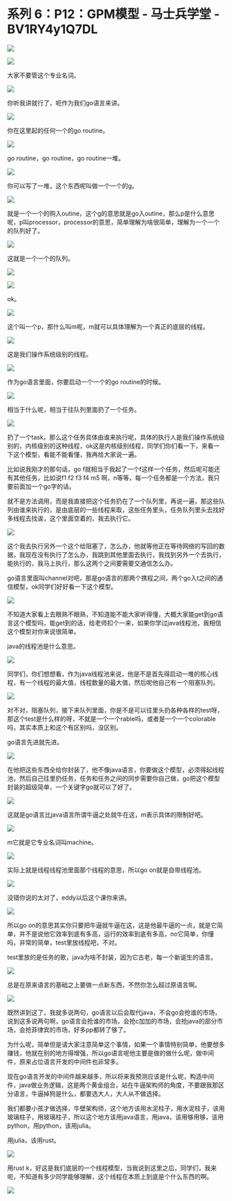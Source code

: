 # 系列 6：P12：GPM模型 - 马士兵学堂 - BV1RY4y1Q7DL

![](img/5b3dc4e83b271fdd18eb64edafee59e2_0.png)

![](img/5b3dc4e83b271fdd18eb64edafee59e2_1.png)

大家不要管这个专业名词。

![](img/5b3dc4e83b271fdd18eb64edafee59e2_3.png)

你听我讲就行了，呃作为我们go语言来讲。

![](img/5b3dc4e83b271fdd18eb64edafee59e2_5.png)

你在这里起的任何一个的go routine。

![](img/5b3dc4e83b271fdd18eb64edafee59e2_7.png)

go routine，go routine，go routine一堆。

![](img/5b3dc4e83b271fdd18eb64edafee59e2_9.png)

你可以写了一堆，这个东西呢叫做一个一个的g。

![](img/5b3dc4e83b271fdd18eb64edafee59e2_11.png)

就是一个一个的购入outine，这个g的意思就是go入outine，那么p是什么意思呢，p叫processor，processor的意思，简单理解为啥很简单，理解为一个一个的队列好了。



![](img/5b3dc4e83b271fdd18eb64edafee59e2_13.png)

这就是一个一个的队列。

![](img/5b3dc4e83b271fdd18eb64edafee59e2_15.png)

![](img/5b3dc4e83b271fdd18eb64edafee59e2_16.png)

ok。

![](img/5b3dc4e83b271fdd18eb64edafee59e2_18.png)

这个叫一个p，那什么叫m呢，m就可以具体理解为一个真正的底层的线程。

![](img/5b3dc4e83b271fdd18eb64edafee59e2_20.png)

这是我们操作系统级别的线程。

![](img/5b3dc4e83b271fdd18eb64edafee59e2_22.png)

作为go语言里面，你要启动一个一个的go routine的时候。

![](img/5b3dc4e83b271fdd18eb64edafee59e2_24.png)

相当于什么呢，相当于往队列里面扔了一个任务。

![](img/5b3dc4e83b271fdd18eb64edafee59e2_26.png)

扔了一个task，那么这个任务具体由谁来执行呢，具体的执行人是我们操作系统级别的，内核级别的这种线程，ok这是内核级别线程，同学们你们看一下，来看一下这个模型，看能不能看懂，我再给大家说一遍。

比如说我刚才的那句话，go f就相当于我起了一个f这样一个任务，然后呢可能还有其他任务，比如说f1 f2 f3 f4 m5 啊，n等等，每一个任务都是一个方法，我只要前面加一个go字的话。

就不是方法调用，而是我直接把这个任务扔在了一个队列里，再说一遍，那这些队列由谁来执行的，是由底层的一些线程来取，这些任务里头，任务队列里头去找好多线程去找诶，这个里面空着的，我去执行它。



![](img/5b3dc4e83b271fdd18eb64edafee59e2_28.png)

这个我去执行另外一个这个给阻塞了，怎么办，他就等他正在等待网络的写回的数据，我现在没有执行了怎么办，我跳到其他里面去执行，我找到另外一个去执行，能执行的，我马上执行，那么这两个之间要需要交通信怎么办。

go语言里面叫channel对吧，那是go语言的那两个携程之间，两个go入t之间的通信模型，ok同学们好好看一下这个模型。



![](img/5b3dc4e83b271fdd18eb64edafee59e2_30.png)

不知道大家看上去眼熟不眼熟，不知道能不能大家听得懂，大概大家能get到go语言这个模型吗，能get到的话，给老师扣个一来，如果你学过java线程池，我相信这个模型对你来说很简单。

java的线程池是什么意思。

![](img/5b3dc4e83b271fdd18eb64edafee59e2_32.png)

同学们，你们想想看，作为java线程池来说，他是不是首先得启动一堆的核心线程，有一个线程的最大值，线程数量的最大值，然后呢他自己有一个阻塞队列。



![](img/5b3dc4e83b271fdd18eb64edafee59e2_34.png)

对不对，阻塞队列，接下来队列里面，你是不是可以往里头扔各种各样的test呀，那这个test是什么样的呀，不就是一个一个rable吗，或者是一个一个colorable吗，其实本质上和这个有区别吗，没区别。

go语言先进就先进。

![](img/5b3dc4e83b271fdd18eb64edafee59e2_36.png)

在他把这些东西全给你封装了，他不像java语言，你要做这个模型，必须得起线程池，然后自己往里扔任务，任务和任务之间的同步需要你自己做，go把这个模型封装的超级简单，一个关键字go就可以了好了。



![](img/5b3dc4e83b271fdd18eb64edafee59e2_38.png)

这就是go语言比java语言所谓牛逼之处就牛在这，m表示具体的限制好吧。

![](img/5b3dc4e83b271fdd18eb64edafee59e2_40.png)

m它就是它专业名词叫machine。

![](img/5b3dc4e83b271fdd18eb64edafee59e2_42.png)

实际上就是线程线程池里面那个线程的意思，所以go on就是自带线程池。

![](img/5b3dc4e83b271fdd18eb64edafee59e2_44.png)

没错你说的太对了，eddy以后这个课你来讲。

![](img/5b3dc4e83b271fdd18eb64edafee59e2_46.png)

所以go on的意思其实你只要把牛逼就牛逼在这，这是他最牛逼的一点，就是它简单，并不是说他它效率到底有多高，运行的效率到底有多高，no它简单，你懂吗，非常的简单，test里放线程吧，不对。

test里放的是任务的歌，java为啥不封装，因为它古老，每一个新诞生的语言。

![](img/5b3dc4e83b271fdd18eb64edafee59e2_48.png)

总是在原来语言的基础之上要做一点新东西，不然你怎么超过原语言啊。

![](img/5b3dc4e83b271fdd18eb64edafee59e2_50.png)

既然讲到这了，我就多说两句，go语言以后会取代java，不会go会抢谁的市场，说到这多说两句啊，go语言会抢谁的市场，会抢c加加的市场，会抢java的部分市场，会抢菲律宾的市场，好多pp都转了够了。

为什么呢，简单但是请大家注意简单这个事情，如果一个事情特别简单，他要想多赚钱，他就在别的地方得增强，所以go语言呢他主要是做的做什么呢，做中间件，原来占位语言开发的中间件也非常多。

现在go语言开发的中间件越来越多，所以将来我预测应该是什么呢，构造中间件，java做业务逻辑，这是两个黄金组合，站在牛逼架构师的角度，不要跟我那区分语言，牛逼掉狗是什么，都要选大人，大人从不做选择。

我们都要小孩才做选择，牛壁架构师，这个地方该用水泥柱子，用水泥柱子，该用玻璃柱子，用玻璃柱子，所以这个地方该用java语言，用java，该用够用够，该用python，用python，该用julia。

用julia，该用rust。

![](img/5b3dc4e83b271fdd18eb64edafee59e2_52.png)

用rust k，好这是我们底层的一个线程模型，当我说到这里之后，同学们，我来呃，不知道有多少同学能够理解，这个线程在本质上到底是个什么东西的啊。



![](img/5b3dc4e83b271fdd18eb64edafee59e2_54.png)